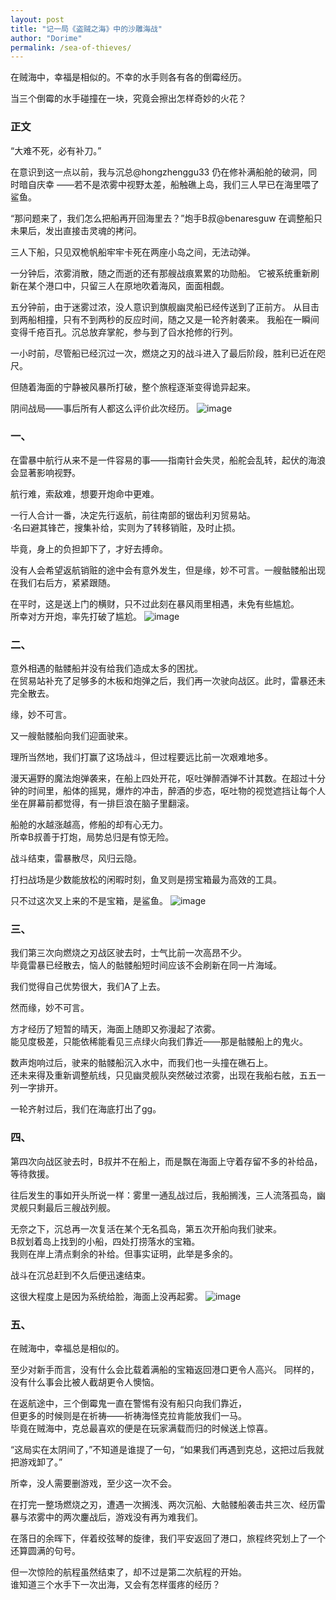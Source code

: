 ```yaml
---
layout: post
title: "记一局《盗贼之海》中的沙雕海战"
author: "Dorime"
permalink: /sea-of-thieves/
---
```


在贼海中，幸福是相似的。不幸的水手则各有各的倒霉经历。

当三个倒霉的水手碰撞在一块，究竟会擦出怎样奇妙的火花？

### 正文

“大难不死，必有补刀。”

在意识到这一点以前，我与沉总@hongzhenggu33 仍在修补满船舱的破洞，同时暗自庆幸
——若不是浓雾中视野太差，船触礁上岛，我们三人早已在海里喂了鲨鱼。

“那问题来了，我们怎么把船再开回海里去？”炮手B叔@benaresguw 在调整船只未果后，发出直接击灵魂的拷问。

三人下船，只见双桅帆船牢牢卡死在两座小岛之间，无法动弹。

一分钟后，浓雾消散，随之而逝的还有那艘战痕累累的功勋船。
它被系统重新刷新在某个港口中，只留三人在原地吹着海风，面面相觑。

五分钟前，由于迷雾过浓，没人意识到旗舰幽灵船已经传送到了正前方。
从目击到两船相撞，只有不到两秒的反应时间，随之又是一轮齐射袭来。
我船在一瞬间变得千疮百孔。沉总放弃掌舵，参与到了舀水抢修的行列。

一小时前，尽管船已经沉过一次，燃烧之刃的战斗进入了最后阶段，胜利已近在咫尺。

但随着海面的宁静被风暴所打破，整个旅程逐渐变得诡异起来。

阴间战局——事后所有人都这么评价此次经历。
![image](https://github.com/DorimeL/DorimeL.github.io/assets/74948296/9a30f82f-d1c9-4261-90e3-3466599539dc)


### 一、

在雷暴中航行从来不是一件容易的事——指南针会失灵，船舵会乱转，起伏的海浪会显著影响视野。

航行难，索敌难，想要开炮命中更难。

一行人合计一番，决定先行返航，前往南部的锯齿利刃贸易站。  
·名曰避其锋芒，搜集补给，实则为了转移销赃，及时止损。

毕竟，身上的负担卸下了，才好去搏命。

没有人会希望返航销赃的途中会有意外发生，但是缘，妙不可言。一艘骷髅船出现在我们右后方，紧紧跟随。

在平时，这是送上门的横财，只不过此刻在暴风雨里相遇，未免有些尴尬。  
所幸对方开炮，率先打破了尴尬。
![image](https://github.com/DorimeL/DorimeL.github.io/assets/74948296/d6a6b043-05ea-46a6-b571-01f80e364560)


### 二、

意外相遇的骷髅船并没有给我们造成太多的困扰。  
在贸易站补充了足够多的木板和炮弹之后，我们再一次驶向战区。此时，雷暴还未完全散去。

缘，妙不可言。

又一艘骷髅船向我们迎面驶来。

理所当然地，我们打赢了这场战斗，但过程要远比前一次艰难地多。

漫天遍野的魔法炮弹袭来，在船上四处开花，呕吐弹醉酒弹不计其数。在超过十分钟的时间里，船体的摇晃，爆炸的冲击，醉酒的步态，呕吐物的视觉遮挡让每个人坐在屏幕前都觉得，有一排巨浪在脑子里翻滚。

船舱的水越涨越高，修船的却有心无力。  
所幸B叔善于打炮，局势总归是有惊无险。

战斗结束，雷暴散尽，风归云隐。

打扫战场是少数能放松的闲暇时刻，鱼叉则是捞宝箱最为高效的工具。

只不过这次叉上来的不是宝箱，是鲨鱼。
![image](https://github.com/DorimeL/DorimeL.github.io/assets/74948296/e8e010a6-39eb-44c3-a7ff-4dc2518e0c62)


### 三、

我们第三次向燃烧之刃战区驶去时，士气比前一次高昂不少。  
毕竟雷暴已经散去，恼人的骷髅船短时间应该不会刷新在同一片海域。

我们觉得自己优势很大，我们A了上去。

然而缘，妙不可言。

方才经历了短暂的晴天，海面上随即又弥漫起了浓雾。  
能见度极差，只能依稀能看见三点绿火向我们靠近——那是骷髅船上的鬼火。

数声炮响过后，驶来的骷髅船沉入水中，而我们也一头撞在礁石上。  
还未来得及重新调整航线，只见幽灵舰队突然破过浓雾，出现在我船右舷，五五一列一字排开。

一轮齐射过后，我们在海底打出了gg。

### 四、

第四次向战区驶去时，B叔并不在船上，而是飘在海面上守着存留不多的补给品，等待救援。

往后发生的事如开头所说一样：雾里一通乱战过后，我船搁浅，三人流落孤岛，幽灵舰只剩最后三艘战列舰。

无奈之下，沉总再一次复活在某个无名孤岛，第五次开船向我们驶来。  
B叔划着岛上找到的小船，四处打捞落水的宝箱。  
我则在岸上清点剩余的补给。但事实证明，此举是多余的。  

战斗在沉总赶到不久后便迅速结束。

这很大程度上是因为系统给脸，海面上没再起雾。
![image](https://github.com/DorimeL/DorimeL.github.io/assets/74948296/7c9eb395-4de9-4680-b203-6a0b23c6b8f5)  


### 五、

在贼海中，幸福总是相似的。

至少对新手而言，没有什么会比载着满船的宝箱返回港口更令人高兴。
同样的，没有什么事会比被人截胡更令人懊恼。

在返航途中，三个倒霉鬼一直在警惕有没有船只向我们靠近，  
但更多的时候则是在祈祷——祈祷海怪克拉肯能放我们一马。  
毕竟在贼海中，克总最喜欢的便是在玩家满载而归的时候送上惊喜。  

“这局实在太阴间了，”不知道是谁提了一句，“如果我们再遇到克总，这把过后我就把游戏卸了。”

所幸，没人需要删游戏，至少这一次不会。

在打完一整场燃烧之刃，遭遇一次搁浅、两次沉船、大骷髅船袭击共三次、经历雷暴与浓雾中的两次鏖战后，游戏没有再为难我们。

在落日的余晖下，伴着绞弦琴的旋律，我们平安返回了港口，旅程终究划上了一个还算圆满的句号。

但一次惊险的航程虽然结束了，却不过是第二次航程的开始。  
谁知道三个水手下一次出海，又会有怎样蛋疼的经历？
